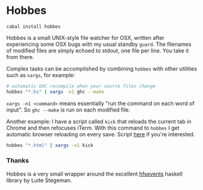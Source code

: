 Hobbes
======

```cabal install hobbes```

Hobbes is a small UNIX-style file watcher for OSX, written after experiencing some OSX bugs with my usual standby ```guard```. The filenames of modified files are simply echoed to stdout, one file per line. You take it from there.

Complex tasks can be accomplished by combining ```hobbes``` with other utilities such as ```xargs```, for example:

```bash
# automatic GHC recompile when your source files change
hobbes "*.hs" | xargs -n1 ghc --make
```

```xargs -n1 <command>``` means essentially "run the command on each word of input". So ```ghc --make``` is run on each modified file.


Another example: I have a script called ```kick``` that reloads the current tab in Chrome and then refocuses iTerm. With this command to ```hobbes``` I get automatic browser reloading on every save. Script [here](https://gist.github.com/4081943) if you're interested.

```bash
hobbes "*.html" | xargs -n1 kick
```


### Thanks

Hobbes is a very small wrapper around the excellent [hfsevents](https://github.com/luite/hfsevents) haskell library by Luite Stegeman.

